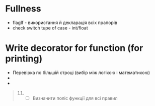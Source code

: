 
# Fullness
- flagIf - використання й декларація всіх прапорів
- check switch tupe of case - int/float

# Write decorator for function (for printing)

- Перевірка по більшій строці (вибір між логікою і математикою)
- 
-















> 11. - [ ] Визначити поліс функції для всі правил

